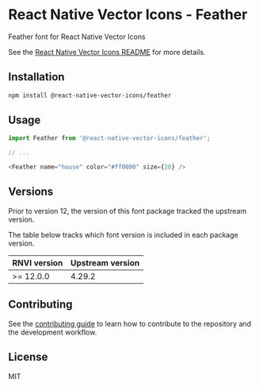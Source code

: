 # React Native Vector Icons - Feather

Feather font for React Native Vector Icons

See the [React Native Vector Icons README](../../README.md) for more details.

## Installation

```sh
npm install @react-native-vector-icons/feather
```

## Usage

```js
import Feather from '@react-native-vector-icons/feather';

// ...

<Feather name="house" color="#ff0000" size={20} />
```


## Versions

Prior to version 12, the version of this font package tracked the upstream version.

The table below tracks which font version is included in each package version.

| RNVI version | Upstream version |
| ------------ | ---------------- |
| &gt;= 12.0.0 | 4.29.2 |

## Contributing

See the [contributing guide](../../CONTRIBUTING.md) to learn how to contribute to the repository and the development workflow.

## License

MIT
